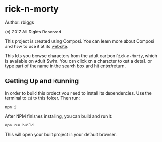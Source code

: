 rick-n-morty
========================

Author: rbiggs 

(c) 2017 All Rights Reserved

This project is created using Composi. You can learn more about Composi and how to use it at its [website](https://github.com/composi/composi/docs/index.md).

This lets you browse characters from the adult cartoon `Rick-n-Morty`, which is available on Adult Swim. You can click on a character to get a detail, or type part of the name in the search box and hit enter/return.

Getting Up and Running
----------------------

In order to build this project you need to install its dependencies. Use the terminal to `cd` to this folder. Then run:

```sh
npm i
```

After NPM finishes installing, you can build and run it:

```sh
npm run build
```

This will open your built project in your default browser. 
